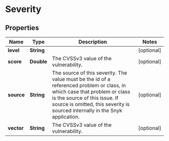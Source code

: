 

# Severity


## Properties

| Name | Type | Description | Notes |
|------------ | ------------- | ------------- | -------------|
|**level** | **String** |  |  [optional] |
|**score** | **Double** | The CVSSv3 value of the vulnerability. |  [optional] |
|**source** | **String** | The source of this severity. The value must be the id of a referenced problem or class, in which case that problem or class is the source of this issue. If source is omitted, this severity is sourced internally in the Snyk application. |  [optional] |
|**vector** | **String** | The CVSSv3 value of the vulnerability. |  [optional] |



